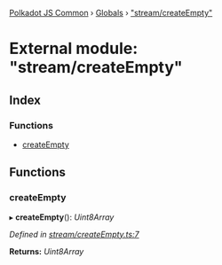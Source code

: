 [Polkadot JS Common](../README.md) › [Globals](../globals.md) › ["stream/createEmpty"](_stream_createempty_.md)

# External module: "stream/createEmpty"

## Index

### Functions

* [createEmpty](_stream_createempty_.md#createempty)

## Functions

###  createEmpty

▸ **createEmpty**(): *Uint8Array*

*Defined in [stream/createEmpty.ts:7](https://github.com/polkadot-js/common/blob/4e4ff5de/packages/trie-codec/src/stream/createEmpty.ts#L7)*

**Returns:** *Uint8Array*
